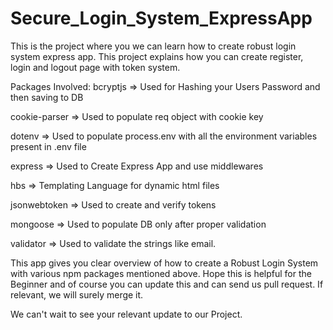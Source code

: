 # Secure_Login_System_ExpressApp

This is the project where you we can learn how to create robust login system express app. This project explains how you can create register, login and logout page with token system.



Packages Involved:
bcryptjs => Used for Hashing your Users Password and then saving to DB

cookie-parser => Used to populate req object with cookie key

dotenv => Used to populate process.env with all the environment variables present in .env file

express => Used to Create Express App and use middlewares

hbs => Templating Language for dynamic html files

jsonwebtoken => Used to create and verify tokens

mongoose => Used to populate DB only after proper validation

validator => Used to validate the strings like email.



This app gives you clear overview of how to create a Robust Login System with various npm packages mentioned above. Hope this is helpful for the Beginner and of course you can update this and can send us pull request. If relevant, we will surely merge it.

We can't wait to see your relevant update to our Project.
